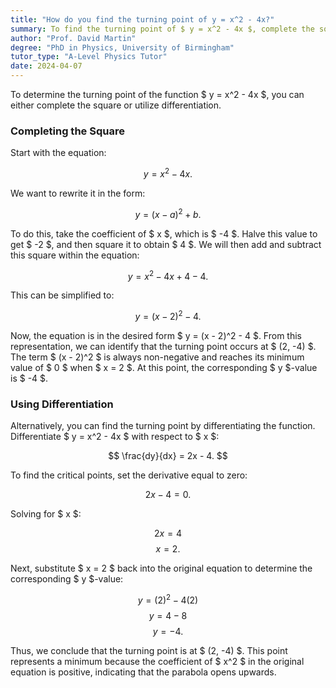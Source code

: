 ```yaml
---
title: "How do you find the turning point of y = x^2 - 4x?"
summary: To find the turning point of $ y = x^2 - 4x $, complete the square or use differentiation.
author: "Prof. David Martin"
degree: "PhD in Physics, University of Birmingham"
tutor_type: "A-Level Physics Tutor"
date: 2024-04-07
---
```


To determine the turning point of the function $ y = x^2 - 4x $, you can either complete the square or utilize differentiation.

### Completing the Square

Start with the equation:

$$ y = x^2 - 4x. $$

We want to rewrite it in the form:

$$ y = (x - a)^2 + b. $$

To do this, take the coefficient of $ x $, which is $ -4 $. Halve this value to get $ -2 $, and then square it to obtain $ 4 $. We will then add and subtract this square within the equation:

$$ y = x^2 - 4x + 4 - 4. $$

This can be simplified to:

$$ y = (x - 2)^2 - 4. $$

Now, the equation is in the desired form $ y = (x - 2)^2 - 4 $. From this representation, we can identify that the turning point occurs at $ (2, -4) $. The term $ (x - 2)^2 $ is always non-negative and reaches its minimum value of $ 0 $ when $ x = 2 $. At this point, the corresponding $ y $-value is $ -4 $.

### Using Differentiation

Alternatively, you can find the turning point by differentiating the function. Differentiate $ y = x^2 - 4x $ with respect to $ x $:

$$ \frac{dy}{dx} = 2x - 4. $$

To find the critical points, set the derivative equal to zero:

$$ 2x - 4 = 0. $$

Solving for $ x $:

$$ 2x = 4 $$
$$ x = 2. $$

Next, substitute $ x = 2 $ back into the original equation to determine the corresponding $ y $-value:

$$ y = (2)^2 - 4(2) $$
$$ y = 4 - 8 $$
$$ y = -4. $$

Thus, we conclude that the turning point is at $ (2, -4) $. This point represents a minimum because the coefficient of $ x^2 $ in the original equation is positive, indicating that the parabola opens upwards.
    